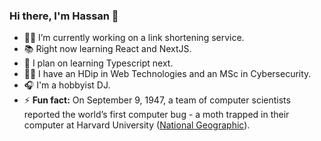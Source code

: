 ### Hi there, I'm Hassan 👋

- 👨‍💻  I’m currently working on a link shortening service.
- 📚 Right now learning React and NextJS.
- 🔮 I plan on learning Typescript next.
- 👨‍🎓 I have an HDip in Web Technologies and an MSc in Cybersecurity.
- 🎧 I'm a hobbyist DJ.
- ⚡ **Fun fact:** On September 9, 1947, a team of computer scientists reported the world’s first computer bug - a moth trapped in their computer at Harvard University ([National Geographic](https://www.nationalgeographic.org/thisday/sep9/worlds-first-computer-bug/ "National Geographic")).
